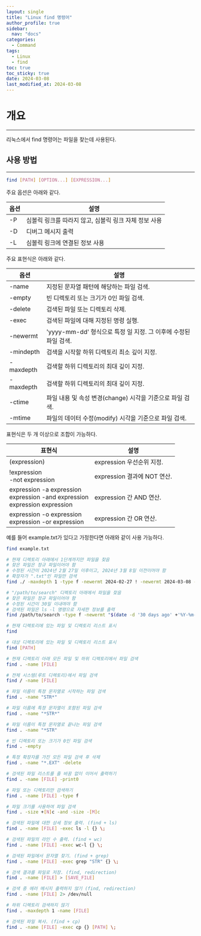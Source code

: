 ```yaml
---
layout: single
title: "Linux find 명령어"
author_profile: true
sidebar:
  nav: "docs"
categories: 
  - Command
tags:
  - Linux
  - find
toc: true
toc_sticky: true
date: 2024-03-08
last_modified_at: 2024-03-08
---
```


# 개요
---

리눅스에서 find 명령어는 파일을 찾는데 사용된다.

## 사용 방법
---

```bash
find [PATH] [OPTION...] [EXPRESSION...]
```

주요 옵션은 아래와 같다.

| 옵션 | 설명                |
|------|---------------------|
| -P   | 심볼릭 링크를 따라지 않고, 심볼릭 링크 자체 정보 사용       |
| -D   | 디버그 메시지 출력     |
| -L   | 심볼릭 링크에 연결된 정보 사용     |

주요 표현식은 아래와 같다.

| 옵션 | 설명                |
|------|---------------------|
| -name   | 지정된 문자열 패턴에 해당하는 파일 검색.       |
| -empty   | 빈 디렉토리 또는 크기가 0인 파일 검색.     |
| -delete   | 검색된 파일 또는 디렉토리 삭제.     |
| -exec   | 검색된 파일에 대해 지정된 명령 실행.     |
| -newermt   | 'yyyy-mm-dd' 형식으로 특정 일 지정. 그 이후에 수정된 파일 검색.     |
| -mindepth   | 검색을 시작할 하위 디렉토리 최소 깊이 지정.     |
| -maxdepth   | 검색할 하위 디렉토리의 최대 깊이 지정.     |
| -maxdepth   | 검색할 하위 디렉토리의 최대 깊이 지정.     |
| -ctime   | 파일 내용 및 속성 변경(change) 시각을 기준으로 파일 검색.     |
| -mtime   | 파일의 데이터 수정(modify) 시각을 기준으로 파일 검색.     |

표현식은 두 개 이상으로 조합이 가능하다.

| 표현식                                      | 설명                        |
|-------------------------------------------|-----------------------------|
| (expression)                              | expression 우선순위 지정.  |
| !expression <br> -not expression         | expression 결과에 NOT 연산. |
| expression -a expression <br> expression -and expression <br> expression expression | expression 간 AND 연산.    |
| expression -o expression <br> expression -or expression | expression 간 OR 연산.     |


예를 들어 example.txt가 있다고 가정한다면 아래와 같이 사용 가능하다.

```bash
find example.txt

# 현재 디렉토리 아래에서 1단계까지만 파일을 찾음
# 찾은 파일은 정규 파일이어야 함
# 수정된 시간이 2024년 2월 27일 이후이고, 2024년 3월 8일 이전이어야 함
# 확장자가 ".txt"인 파일만 검색
find ./ -maxdepth 1 -type f -newermt 2024-02-27 ! -newermt 2024-03-08 -name "*.txt"

# "/path/to/search" 디렉토리 아래에서 파일을 찾음
# 찾은 파일은 정규 파일이어야 함
# 수정된 시간이 30일 이내여야 함
# 검색된 파일은 ls -l 명령으로 자세한 정보를 출력
find /path/to/search -type f -newermt "$(date -d '30 days ago' +'%Y-%m-%d')" -exec ls -l {} +

# 현재 디렉토리에 있는 파일 및 디렉토리 리스트 표시
find

# 대상 디렉토리에 있는 파일 및 디렉토리 리스트 표시
find [PATH]

# 현재 디렉토리 아래 모든 파일 및 하위 디렉토리에서 파일 검색
find . -name [FILE]

# 전체 시스템(루트 디렉토리)에서 파일 검색
find / -name [FILE]

# 파일 이름이 특정 문자열로 시작하는 파일 검색
find . -name "STR*"

# 파일 이름에 특정 문자열이 포함된 파일 검색
find . -name "*STR*"

# 파일 이름이 특정 문자열로 끝나는 파일 검색
find . -name "*STR"

# 빈 디렉토리 또는 크기가 0인 파일 검색
find . -empty

# 특정 확장자를 가진 모든 파일 검색 후 삭제
find . -name "*.EXT" -delete

# 검색된 파일 리스트를 줄 바꿈 없이 이어서 출력하기
find . -name [FILE] -print0

# 파일 또는 디렉토리만 검색하기
find . -name [FILE] -type f

# 파일 크기를 사용하여 파일 검색
find . -size +[N]c -and -size -[M]c

# 검색된 파일에 대한 상세 정보 출력. (find + ls)
find . -name [FILE] -exec ls -l {} \;

# 검색된 파일의 라인 수 출력. (find + wc)
find . -name [FILE] -exec wc-l {} \;

# 검색된 파일에서 문자열 찾기. (find + grep)
find . -name [FILE] -exec grep "STR" {} \;

# 검색 결과를 파일로 저장. (find, redirection)
find . -name [FILE] > [SAVE_FILE]

# 검색 중 에러 메시지 출력하지 않기 (find, redirection)
find . -name [FILE] 2> /dev/null

# 하위 디렉토리 검색하지 않기
find . -maxdepth 1 -name [FILE]

# 검색된 파일 복사. (find + cp)
find . -name [FILE] -exec cp {} [PATH] \;

```